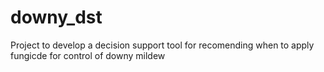 # downy_dst
Project to develop a decision support tool for recomending when to apply fungicde for control of downy mildew
